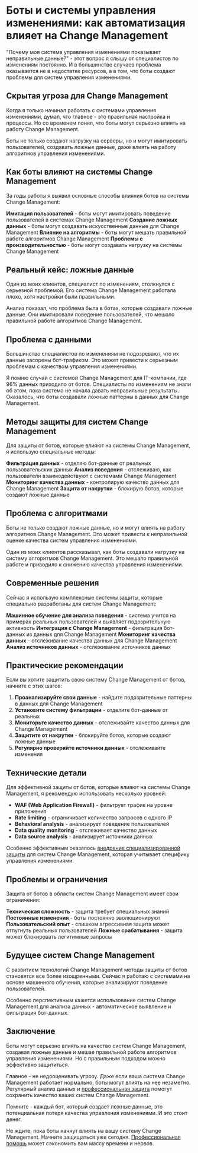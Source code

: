 ﻿# Боты и системы управления изменениями: как автоматизация влияет на Change Management

"Почему моя система управления изменениями показывает неправильные данные?" - этот вопрос я слышу от специалистов по изменениям постоянно. И в большинстве случаев проблема оказывается не в недостатке ресурсов, а в том, что боты создают проблемы для систем управления изменениями.

## Скрытая угроза для Change Management

Когда я только начинал работать с системами управления изменениями, думал, что главное - это правильная настройка и процессы. Но со временем понял, что боты могут серьезно влиять на работу Change Management.

Боты не только создают нагрузку на серверы, но и могут имитировать пользователей, создавать ложные данные, даже влиять на работу алгоритмов управления изменениями.

## Как боты влияют на системы Change Management

За годы работы я выявил основные способы влияния ботов на системы Change Management:

**Имитация пользователей** - боты могут имитировать поведение пользователей в системах Change Management
**Создание ложных данных** - боты могут создавать искусственные данные для Change Management
**Влияние на алгоритмы** - боты могут мешать правильной работе алгоритмов Change Management
**Проблемы с производительностью** - боты могут создавать нагрузку на системы Change Management

## Реальный кейс: ложные данные

Один из моих клиентов, специалист по изменениям, столкнулся с серьезной проблемой. Его система Change Management работала плохо, хотя настройки были правильными.

Анализ показал, что проблема была в ботах, которые создавали ложные данные. Они имитировали поведение пользователей, что мешало правильной работе алгоритмов Change Management.

## Проблема с данными

Большинство специалистов по изменениям не подозревают, что их данные засорены бот-трафиком. Это может привести к серьезным проблемам с качеством управления изменениями.

Я помню случай с системой Change Management для IT-компании, где 96% данных приходило от ботов. Специалисты по изменениям не знали об этом, пока система не начала давать неправильные результаты. Оказалось, что боты создавали ложные паттерны в данных для Change Management.

## Методы защиты для систем Change Management

Для защиты от ботов, которые влияют на системы Change Management, я использую специальные методы:

**Фильтрация данных** - отделяю бот-данные от реальных пользовательских данных
**Анализ поведения** - отслеживаю, как пользователи взаимодействуют с системами Change Management
**Мониторинг качества данных** - контролирую качество данных для Change Management
**Защита от накрутки** - блокирую ботов, которые создают ложные данные

## Проблема с алгоритмами

Боты не только создают ложные данные, но и могут влиять на работу алгоритмов Change Management. Это может привести к неправильной оценке качества систем управления изменениями.

Один из моих клиентов рассказывал, как боты создавали нагрузку на систему алгоритмов Change Management. Это мешало правильной работе и приводило к снижению качества управления изменениями.

## Современные решения

Сейчас я использую комплексные системы защиты, которые специально разработаны для систем Change Management:

**Машинное обучение для анализа поведения** - система учится на примерах реальных пользователей и выявляет подозрительную активность
**Интеграция с Change Management** - фильтрация бот-данных из данных для Change Management
**Мониторинг качества данных** - отслеживание качества данных для Change Management
**Анализ источников данных** - отслеживание источников данных

## Практические рекомендации

Если вы хотите защитить свою систему Change Management от ботов, начните с этих шагов:

1. **Проанализируйте свои данные** - найдите подозрительные паттерны в данных для Change Management
2. **Установите систему фильтрации** - отделите бот-данные от реальных
3. **Мониторьте качество данных** - отслеживайте качество данных для Change Management
4. **Защитите от накрутки** - блокируйте ботов, которые создают ложные данные
5. **Регулярно проверяйте источники данных** - отслеживайте изменения

## Технические детали

Для эффективной защиты от ботов, которые влияют на системы Change Management, я рекомендую использовать несколько уровней:

- **WAF (Web Application Firewall)** - фильтрует трафик на уровне приложения
- **Rate limiting** - ограничивает количество запросов с одного IP
- **Behavioral analysis** - анализирует поведение пользователей
- **Data quality monitoring** - отслеживает качество данных
- **Data source analysis** - анализирует источники данных

Особенно эффективным оказалось [внедрение специализированной защиты](https://progaem.com/ustanovka-antibota-usluga-po-zashhite-ot-botov-vashih-sajtov-na-razlichnyh-cms-sistemah.html) для систем Change Management, которая учитывает специфику управления изменениями.

## Проблемы и ограничения

Защита от ботов в области систем Change Management имеет свои ограничения:

**Техническая сложность** - защита требует специальных знаний
**Постоянные изменения** - боты постоянно эволюционируют
**Пользовательский опыт** - слишком агрессивная защита может отпугнуть реальных пользователей
**Ложные срабатывания** - защита может блокировать легитимные запросы

## Будущее систем Change Management

С развитием технологий Change Management методы защиты от ботов становятся все более изощренными. Сейчас я работаю с системами на основе машинного обучения, которые анализируют поведение пользователей.

Особенно перспективным кажется использование систем Change Management для анализа данных - автоматическое выявление и фильтрация бот-данных.

## Заключение

Боты могут серьезно влиять на качество систем Change Management, создавая ложные данные и мешая правильной работе алгоритмов управления изменениями. Но с правильным подходом можно эффективно защититься.

Главное - не недооценивать угрозу. Даже если ваша система Change Management работает нормально, боты могут влиять на нее незаметно. Регулярный анализ данных и [профессиональная защита](https://progaem.com/ustanovka-antibota-usluga-po-zashhite-ot-botov-vashih-sajtov-na-razlichnyh-cms-sistemah.html) помогут сохранить качество ваших систем Change Management.

Помните - каждый бот, который создает ложные данные, это потенциальная потеря качества управления изменениями. И это стоит денег.

Не ждите, пока боты начнут влиять на вашу систему Change Management. Начните защищаться уже сегодня. [Профессиональная помощь](https://progaem.com/ustanovka-antibota-usluga-po-zashhite-ot-botov-vashih-sajtov-na-razlichnyh-cms-sistemah.html) может сэкономить вам массу времени и нервов.
